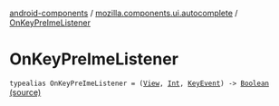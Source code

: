 [android-components](../index.md) / [mozilla.components.ui.autocomplete](index.md) / [OnKeyPreImeListener](./-on-key-pre-ime-listener.md)

# OnKeyPreImeListener

`typealias OnKeyPreImeListener = (`[`View`](https://developer.android.com/reference/android/view/View.html)`, `[`Int`](https://kotlinlang.org/api/latest/jvm/stdlib/kotlin/-int/index.html)`, `[`KeyEvent`](https://developer.android.com/reference/android/view/KeyEvent.html)`) -> `[`Boolean`](https://kotlinlang.org/api/latest/jvm/stdlib/kotlin/-boolean/index.html) [(source)](https://github.com/mozilla-mobile/android-components/blob/master/components/ui/autocomplete/src/main/java/mozilla/components/ui/autocomplete/InlineAutocompleteEditText.kt#L40)